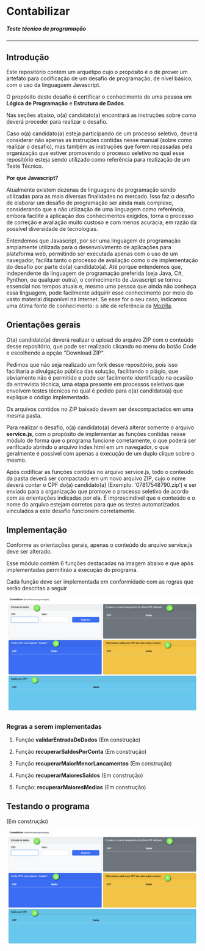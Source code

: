 # Contabilizar
##### Teste técnico de programação
---

## Introdução

Este repositório contém um arquétipo cujo o propósito é o de prover um artefato para codificação de um desafio de programação, de nível básico, com o uso da linguaguem Javascript.

O propósito deste desafio é certificar o conhecimento de uma pessoa em **Lógica de Programação** e **Estrutura de Dados**.

Nas seções abaixo, o(a) candidato(a) encontrará as instruções sobre como deverá proceder para realizar o desafio.

Caso o(a) candidato(a) esteja participando de um processo seletivo, deverá considerar não apenas as instruções contidas nesse manual (sobre como realizar o desafio), mas também as instruções que forem repassadas pela organização que estiver promovendo o processo seletivo no qual esse repositório esteja sendo utilizado como referência para realização de um Teste Técnico.

**Por que Javascript?**

Atualmente existem dezenas de linguagens de programação sendo utilizadas para as mais diversas finalidades no mercado. Isso faz o desafio de elaborar um desafio de programação ser ainda mais complexo, considerando que a não utilização de uma linguagem como referência, embora facilite a aplicação dos conhecimentos exigidos, torna o processo de correção e avaliação muito custoso e com menos acurácia, em razão da possível diversidade de tecnologias.

Entendemos que Javascript, por ser uma linguagem de programação amplamente utilizada para o desenvolvimento de aplicações para plataforma web, permitindo ser executada apenas com o uso de um navegador, facilita tanto o processo de avaliação como o de implementação do desafio por parte do(a) candidato(a). Até porque entendemos que, independente da linguagem de programação preferida (seja Java, C#, Pynthon, ou qualquer outra), o conhecimento de Javascript se tornou essencial nos tempos atuais e, mesmo uma pessoa que ainda não conheça essa linguagem, pode facilmente adquirir esse conhecimento por meio do vasto material disponível na Internet. Se esse for o seu caso, indicamos uma ótima fonte de conhecimento: o site de referência da [Mozilla](https://developer.mozilla.org/pt-BR/docs/Web/JavaScript/Reference).

## Orientações gerais

O(a) candidato(a) deverá realizar o upload do arquivo ZIP com o conteúdo desse repositório, que pode ser realizado clicando no menu do botão Code e escolhendo a opção "Download ZIP".

Pedimos que não seja realizado um fork desse repositório, pois isso facilitaria a divulgação pública das solução, facilitando o plágio, que obviamente não é permitido e pode ser facilmente identificado na ocasião da entrevista técnica, uma etapa presente em processos seletivos que envolvem testes técnicos no qual é pedido para o(a) candidato(a) que explique o código implementado.

Os arquivos contidos no ZIP baixado devem ser descompactados em uma mesma pasta.

Para realizar o desafio, o(a) candidato(a) deverá alterar somente o arquivo **service.js**, com o propósito de implementar as funções contidas nesse módulo de forma que o programa funcione corretamente, o que poderá ser verificado abrindo o arquivo index.html em um navegador, o que geralmente é possível com apenas a execução de um duplo clique sobre o mesmo.

Após codificar as funções contidas no arquivo service.js, todo o conteúdo da pasta deverá ser compactado em um novo arquivo ZIP, cujo o nome deverá conter o CPF do(a) candidato(a) (Exemplo: '07817548790.zip') e ser enviado para a organização que promove o processo seletivo de acordo com as orientações indicadas por ela. É imprescindível que o conteúdo e o nome do arquivo estejam corretos para que os testes automatizados vinculados a este desafio funcionem corretamente.

## Implementação

Conforme as orientações gerais, apenas o conteúdo do arquivo service.js deve ser alterado.

Esse módulo contém 6 funções destacadas na imagem abaixo e que após implementadas permitirão a execução do programa.

Cada função deve ser implementada em conformidade com as regras que serão descritas a seguir

![Alt text](/assets/front.png?raw=true "Frontend")

### Regras a serem implementadas

1. Função **validarEntradaDeDados**
(Em construção)

2. Função **recuperarSaldosPorConta**
(Em construção)

3. Função **recuperarMaiorMenorLancamentos**
(Em construção)

4. Função **recuperarMaioresSaldos**
(Em construção)

5. Função: **recuperarMaioresMedias**
(Em construção)

## Testando o programa

(Em construção)

![Alt text](/assets/front.png?raw=true "Frontend")





